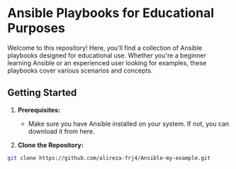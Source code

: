 # Ansible Playbooks for Educational Purposes

Welcome to this repository! Here, you'll find a collection of Ansible playbooks designed for educational use. Whether you're a beginner learning Ansible or an experienced user looking for examples, these playbooks cover various scenarios and concepts.

## Getting Started

1. **Prerequisites:**
   - Make sure you have Ansible installed on your system. If not, you can download it from here.

2. **Clone the Repository:**
```bash
git clone https://github.com/alireza-frj4/Ansible-my-example.git
```